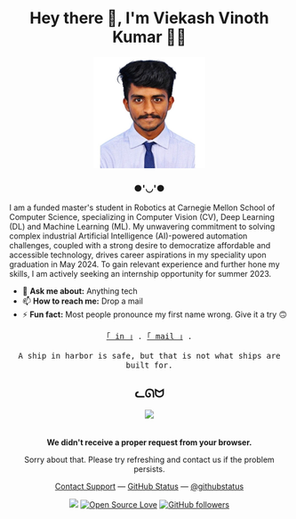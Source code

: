 <div align="center">

# Hey there 👋, I'm Viekash Vinoth Kumar 👨‍💻

<img src="MAIN.jpg" alt="RIKKA" width="200">

</div>

<div align="center">

### ●'◡'●

</div>

I am a funded master's student in Robotics at Carnegie Mellon School of Computer Science, specializing in Computer Vision (CV), Deep Learning (DL) and Machine Learning (ML). My unwavering commitment to solving complex industrial Artificial Intelligence (AI)-powered automation challenges, coupled with a strong desire to democratize affordable and accessible technology, drives career aspirations in my speciality upon graduation in May 2024. To gain relevant experience and further hone my skills, I am actively seeking an internship opportunity for summer 2023.

- 💬 **Ask me about:** Anything tech
- 📫 **How to reach me:** Drop a mail
- ⚡ **Fun fact:** Most people pronounce my first name wrong. Give it a try 🙃

<div align="center">
    <samp>
        <!-- <br> -->
        <a href="https://www.linkedin.com/in/viekash-v-k/">｢ in ｣</a> .
        <a href="mailto:vvinothk@andrew.cmu.edu">｢ mail ｣</a> .
        <br>
        <br>
        A ship in harbor is safe, but that is not what ships are built for.
    </samp>
</div>

<div align="center">

## ᓚᘏᗢ

</div>

<div align="center">
    <img width="50" src="https://github.githubassets.com/images/mona-loading-default.gif">
    <br>
    <br>
    <p><strong>We didn't receive a proper request from your browser.</strong></p>
    <p>Sorry about that. Please try refreshing and contact us if the problem persists.</p>
    <p>
        <a href="https://www.youtube.com/watch?v=dQw4w9WgXcQ">Contact Support</a>
        —
        <a href="https://www.youtube.com/watch?v=dQw4w9WgXcQ">GitHub Status</a>
        —
        <a href="https://www.youtube.com/watch?v=dQw4w9WgXcQ">@githubstatus</a>
    </p>
</div>

<div align="center">

![](https://komarev.com/ghpvc/?username=Syzygianinfern0)
[![Open Source Love](https://badges.frapsoft.com/os/v3/open-source.png?v=103)](https://github.com/ellerbrock/open-source-badges/)
[![GitHub followers](https://img.shields.io/github/followers/Syzygianinfern0.svg?style=social&label=Follow&maxAge=2592000)](https://github.com/Syzygianinfern0?tab=followers)

</div>
